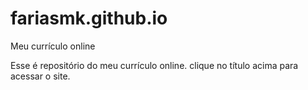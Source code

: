 # fariasmk.github.io
Meu currículo online

Esse é repositório do meu currículo online. clique no título acima para acessar o site.